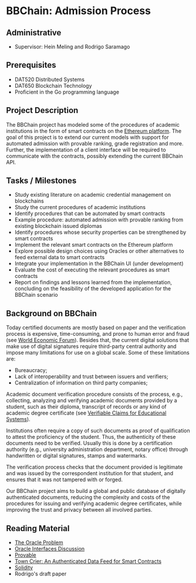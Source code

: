 # BBChain: Admission Process

## Administrative

- Supervisor: Hein Meling and Rodrigo Saramago

## Prerequisites

- DAT520 Distributed Systems
- DAT650 Blockchain Technology
- Proficient in the Go programming language

## Project Description

The BBChain project has modeled some of the procedures of academic institutions in the form of smart contracts on the [Ethereum platform](https://github.com/ethereum/go-ethereum).
The goal of this project is to extend our current models with support for automated admission with provable ranking, grade registration and more.
Further, the implementation of a client interface will be required to communicate with the contracts, possibly extending the current BBChain API.

## Tasks / Milestones

- Study existing literature on academic credential management on blockchains
- Study the current procedures of academic institutions
- Identify procedures that can be automated by smart contracts
- Example procedure: automated admission with provable ranking from existing blockchain issued diplomas
- Identify procedures whose security properties can be strengthened by smart contracts
- Implement the relevant smart contracts on the Ethereum platform
- Explore possible design choices using Oracles or other alternatives to feed external data to smart contracts
- Integrate your implementation in the BBChain UI (under development)
- Evaluate the cost of executing the relevant procedures as smart contracts
- Report on findings and lessons learned from the implementation, concluding on the feasibility of the developed application for the BBChain scenario

## Background on BBChain

Today certified documents are mostly based on paper and the verification process is expensive, time-consuming, and prone to human error and fraud (see [World Economic Forum](http://www3.weforum.org/docs/WEF_The_Known_Traveller_Digital_Identity_Concept.pdf)).
Besides that, the current digital solutions that make use of digital signatures require third-party central authority and impose many limitations for use on a global scale.
Some of these limitations are:

- Bureaucracy;
- Lack of interoperability and trust between issuers and verifiers;
- Centralization of information on third party companies;

Academic document verification procedure consists of the process, e.g., collecting, analyzing and verifying academic documents provided by a student, such as their diploma, transcript of records or any kind of academic degree certificate (see [Verifiable Claims for Educational Systems](https://www.w3.org/TR/verifiable-claims-use-cases/#education)).

Institutions often require a copy of such documents as proof of qualification to attest the proficiency of the student.
Thus, the authenticity of these documents need to be verified. Usually this is done by a certification authority (e.g., university administration department, notary office) through handwritten or digital signatures, stamps and watermarks.

The verification process checks that the document provided is legitimate and was issued by the correspondent institution for that student, and ensures that it was not tampered with or forged.

Our BBChain project aims to build a global and public database of digitally authenticated documents, reducing the complexity and costs of the procedures for issuing and verifying academic degree certificates, while improving the trust and privacy between all involved parties.

## Reading Material

- [The Oracle Problem](https://blog.ethereum.org/2014/07/22/ethereum-and-oracles/)
- [Oracle Interfaces Discussion](https://github.com/ethereum/EIPs/issues/1161)
- [Provable](https://provable.xyz/)
- [Town Crier: An Authenticated Data Feed for Smart Contracts](https://www.initc3.org/files/tc.pdf)
- [Solidity](https://solidity.readthedocs.io/en/latest/)
- Rodrigo's draft paper
